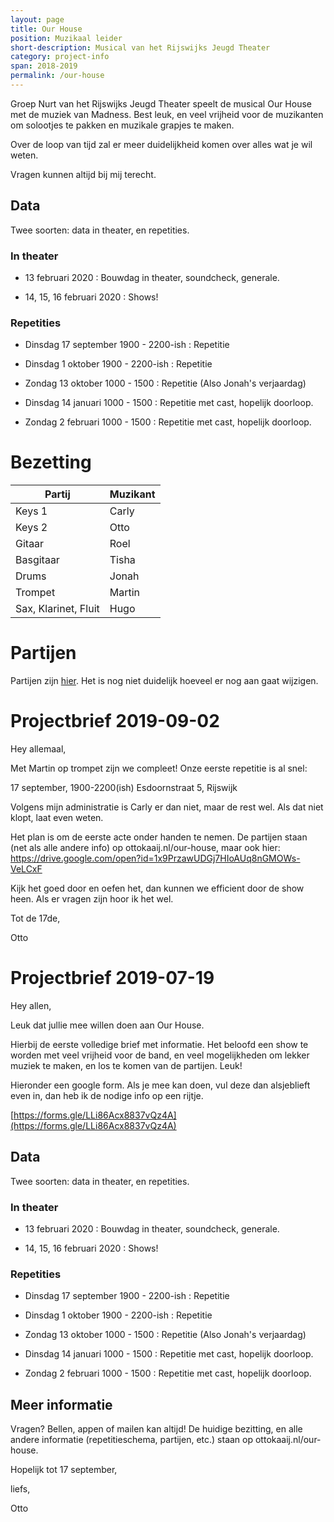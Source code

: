 ```yaml
---
layout: page
title: Our House
position: Muzikaal leider
short-description: Musical van het Rijswijks Jeugd Theater 
category: project-info
span: 2018-2019
permalink: /our-house
---
```


Groep Nurt van het Rijswijks Jeugd Theater speelt de musical Our House met de
muziek van Madness. Best leuk, en veel vrijheid voor de muzikanten om solootjes
te pakken en muzikale grapjes te maken.

Over de loop van tijd zal er meer duidelijkheid komen over alles wat je wil weten.

Vragen kunnen altijd bij mij terecht.

## Data

Twee soorten: data in theater, en repetities.

### In theater

- 13 februari 2020 
: Bouwdag in theater, soundcheck, generale.

- 14, 15, 16 februari 2020
: Shows!

### Repetities

- Dinsdag 17 september 1900 - 2200-ish
: Repetitie

- Dinsdag 1 oktober 1900 - 2200-ish
: Repetitie

- Zondag 13 oktober 1000 - 1500
: Repetitie (Also Jonah's verjaardag)

- Dinsdag 14 januari 1000 - 1500
: Repetitie met cast, hopelijk doorloop.

- Zondag 2 februari 1000 - 1500
: Repetitie met cast, hopelijk doorloop.



# Bezetting

| Partij | Muzikant |
| -----  | -------- |
| Keys 1 | Carly |
| Keys 2 | Otto |
| Gitaar | Roel |
| Basgitaar | Tisha |
| Drums | Jonah |
| Trompet | Martin |
| Sax, Klarinet, Fluit | Hugo |

# Partijen

Partijen zijn [hier](https://drive.google.com/open?id=1x9PrzawUDGj7HIoAUq8nGMOWs-VeLCxF). Het is nog niet duidelijk hoeveel er nog aan gaat
wijzigen.


# Projectbrief 2019-09-02

Hey allemaal,

Met Martin op trompet zijn we compleet!
Onze eerste repetitie is al snel:

17 september, 1900-2200(ish)
Esdoornstraat 5, Rijswijk

Volgens mijn administratie is Carly er dan niet, maar de rest wel. Als dat niet klopt, laat even weten.

Het plan is om de eerste acte onder handen te nemen. De partijen staan (net als alle andere info) op ottokaaij.nl/our-house, maar ook hier: https://drive.google.com/open?id=1x9PrzawUDGj7HIoAUq8nGMOWs-VeLCxF

Kijk het goed door en oefen het, dan kunnen we efficient door de show heen.
Als er vragen zijn hoor ik het wel.


Tot de 17de,

Otto

# Projectbrief 2019-07-19

Hey allen,

Leuk dat jullie mee willen doen aan Our House.

Hierbij de eerste volledige brief met informatie. Het beloofd een show te
worden met veel vrijheid voor de band, en veel mogelijkheden om lekker muziek
te maken, en los te komen van de partijen. Leuk!

Hieronder een google form. Als je mee kan doen, vul deze dan alsjeblieft even
in, dan heb ik de nodige info op een rijtje.

[https://forms.gle/LLi86Acx8837vQz4A](https://forms.gle/LLi86Acx8837vQz4A)

## Data

Twee soorten: data in theater, en repetities.

### In theater

- 13 februari 2020 
: Bouwdag in theater, soundcheck, generale.

- 14, 15, 16 februari 2020
: Shows!

### Repetities

- Dinsdag 17 september 1900 - 2200-ish
: Repetitie

- Dinsdag 1 oktober 1900 - 2200-ish
: Repetitie

- Zondag 13 oktober 1000 - 1500
: Repetitie (Also Jonah's verjaardag)

- Dinsdag 14 januari 1000 - 1500
: Repetitie met cast, hopelijk doorloop.

- Zondag 2 februari 1000 - 1500
: Repetitie met cast, hopelijk doorloop.

## Meer informatie 

Vragen? Bellen, appen of mailen kan altijd!  De huidige bezitting, en alle
andere informatie (repetitieschema, partijen, etc.) staan op
ottokaaij.nl/our-house. 

Hopelijk tot 17 september,

liefs,

Otto



